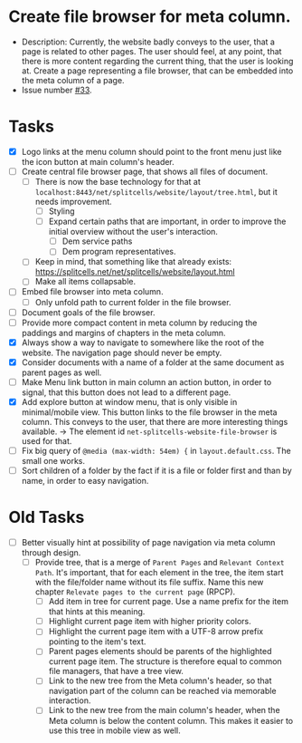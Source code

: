 # Create file browser for meta column.
* Description: Currently, the website badly conveys to the user,
  that a page is related to other pages.
  The user should feel, at any point, that there is more content regarding the current thing,
  that the user is looking at.
  Create a page representing a file browser,
  that can be embedded into the meta column of a page.
* Issue number [\#33](https://codeberg.org/splitcells-net/net.splitcells.network.community/issues/33).
# Tasks
* [x] Logo links at the menu column should point to the front menu just like the icon button at main column's header.
* [ ] Create central file browser page, that shows all files of document.
    * [ ] There is now the base technology for that at `localhost:8443/net/splitcells/website/layout/tree.html`, but it needs improvement.
        * [ ] Styling
        * [ ] Expand certain paths that are important,
          in order to improve the initial overview without the user's interaction.
            * [ ] Dem service paths
            * [ ] Dem program representatives.
    * [ ] Keep in mind, that something like that already exists: https://splitcells.net/net/splitcells/website/layout.html 
    * [ ] Make all items collapsable.
* [ ] Embed file browser into meta column.
    * [ ] Only unfold path to current folder in the file browser. 
* [ ] Document goals of the file browser.
* [ ] Provide more compact content in meta column by reducing the paddings and margins of chapters in the meta column.
* [x] Always show a way to navigate to somewhere like the root of the website. The navigation page should never be empty.
* [x] Consider documents with a name of a folder at the same document as parent pages as well.
* [ ] Make Menu link button in main column an action button, in order to signal, that this button does not lead to a different page.
* [x] Add explore button at window menu, that is only visible in minimal/mobile view.
  This button links to the file browser in the meta column.
  This conveys to the user, that there are more interesting things available.
  -> The element id `net-splitcells-website-file-browser` is used for that.
* [ ] Fix big query of `@media (max-width: 54em) {` in `layout.default.css`.
  The small one works.
* [ ] Sort children of a folder by the fact if it is a file or folder first and than by name,
  in order to easy navigation.
# Old Tasks
* [ ] Better visually hint at possibility of page navigation via meta column through design.
    * [ ] Provide tree, that is a merge of `Parent Pages` and `Relevant Context Path`. It's important, that for each element in the tree, the item start with the file/folder name without its file suffix. Name this new chapter `Relevate pages to the current page` (RPCP).
        * [ ] Add item in tree for current page. Use a name prefix for the item that hints at this meaning.
        * [ ] Highlight current page item with higher priority colors.
        * [ ] Highlight the current page item with a UTF-8 arrow prefix pointing to the item's text.
        * [ ] Parent pages elements should be parents of the highlighted current page item. The structure is therefore equal to common file managers, that have a tree view.
        * [ ] Link to the new tree from the Meta column's header, so that navigation part of the column can be reached via memorable interaction.
        * [ ] Link to the new tree from the main column's header, when the Meta column is below the content column.
          This makes it easier to use this tree in mobile view as well.